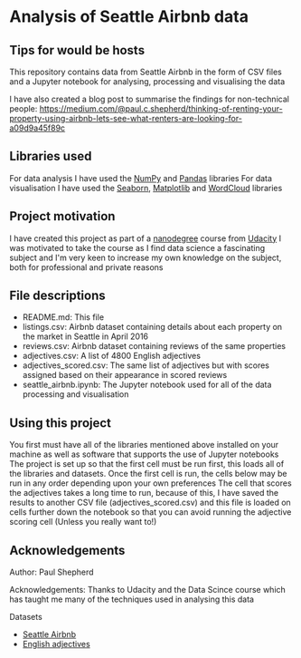 # Analysis of Seattle Airbnb data
## Tips for would be hosts

This repository contains data from Seattle Airbnb in the form of CSV files and a Jupyter notebook for analysing, processing and visualising the data

I have also created a blog post to summarise the findings for non-technical people:
https://medium.com/@paul.c.shepherd/thinking-of-renting-your-property-using-airbnb-lets-see-what-renters-are-looking-for-a09d9a45f89c

## Libraries used

For data analysis I have used the [NumPy](https://numpy.org/) and [Pandas](https://pandas.pydata.org/) libraries
For data visualisation I have used the [Seaborn](https://seaborn.pydata.org/), [Matplotlib](https://matplotlib.org/) and [WordCloud](https://amueller.github.io/word_cloud/) libraries

## Project motivation

I have created this project as part of a [nanodegree](https://www.udacity.com/blog/2016/07/nanodegree-101.html) course from [Udacity](https://www.udacity.com/)
I was motivated to take the course as I find data science a fascinating subject and I'm very keen to increase my own knowledge on the subject, both for professional and private reasons

## File descriptions

- README.md: This file
- listings.csv: Airbnb dataset containing details about each property on the market in Seattle in April 2016
- reviews.csv: Airbnb dataset containing reviews of the same properties
- adjectives.csv: A list of 4800 English adjectives
- adjectives_scored.csv: The same list of adjectives but with scores assigned based on their appearance in scored reviews
- seattle_airbnb.ipynb: The Jupyter notebook used for all of the data processing and visualisation

## Using this project

You first must have all of the libraries mentioned above installed on your machine as well as software that supports the use of Jupyter notebooks
The project is set up so that the first cell must be run first, this loads all of the libraries and datasets. Once the first cell is run, the cells below may be run in any order depending upon your own preferences
The cell that scores the adjectives takes a long time to run, because of this, I have saved the results to another CSV file (adjectives_scored.csv) and this file is loaded on cells further down the notebook so that you can avoid running the adjective scoring cell (Unless you really want to!)

## Acknowledgements

Author: Paul Shepherd

Acknowledgements: Thanks to Udacity and the Data Scince course which has taught me many of the techniques used in analysing this data

Datasets
- [Seattle Airbnb](https://www.kaggle.com/airbnb/seattle/data)
- [English adjectives](https://patternbasedwriting.com/elementary_writing_success/list-4800-adjectives/)
